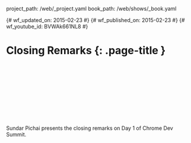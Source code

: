 project_path: /web/_project.yaml book_path: /web/shows/_book.yaml

{# wf_updated_on: 2015-02-23 #} {# wf_published_on: 2015-02-23 #} {# wf_youtube_id: BVWAk661NL8 #}

# Closing Remarks {: .page-title }

<div class="video-wrapper">
  <iframe class="devsite-embedded-youtube-video" data-video-id="BVWAk661NL8"
          data-autohide="1" data-showinfo="0" frameborder="0" allowfullscreen>
  </iframe>
</div>

Sundar Pichai presents the closing remarks on Day 1 of Chrome Dev Summit.